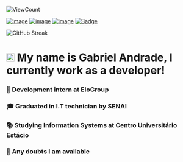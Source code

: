 ![ViewCount](https://views.whatilearened.today/views/github/gabrielandrade709/views.svg)

[![image](https://img.shields.io/badge/LinkedIn-0077B5?style=for-the-badge&logo=linkedin&logoColor=white&link=https://img.shields.io/badge/LinkedIn-0077B5?style=for-the-badge&logo=linkedin&logoColor=white)](https://www.linkedin.com/in/gabriel-andrade-911918184/) [![image](https://img.shields.io/badge/Gmail-D14836?style=for-the-badge&logo=gmail&logoColor=white&link=mailto:gabrielandrade709.ga@gmail.com)](mailto:gabrielandrade709.ga@gmail.com) [![image](https://img.shields.io/badge/Instagram-E4405F?style=for-the-badge&logo=instagram&logoColor=white&link=https://www.instagram.com/andrade.tsx/)](https://www.instagram.com/andrade.tsx/) [![Badge](https://img.shields.io/badge/Blog-Rocketseat-%237159c1?style=for-the-badge&logo=ghost&link=https://app.rocketseat.com.br/me/andrade)](https://app.rocketseat.com.br/me/andrade)

![GitHub Streak](https://github-readme-streak-stats.herokuapp.com?user=gabrielandrade709&theme=dracula&background=282A36&border=44475A&fire=FF5555&stroke=BD93F9&ring=BD93F9&currStreakNum=6272A4&sideNums=6272A4&currStreakLabel=FF5556&sideLabels=FF5555&dates=F8F8F2)


# <img src="https://raw.githubusercontent.com/MartinHeinz/MartinHeinz/master/wave.gif" height="21"> My name is Gabriel Andrade, I currently work as a developer!
### 🏢 Development intern at EloGroup
### 🎓 Graduated in I.T technician by SENAI
### 📚 Studying Information Systems at Centro Universitário Estácio
### 💬 Any doubts I am available

